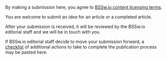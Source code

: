 By making a submission here, you agree to [BSSw.io content licensing terms](https://github.com/betterscientificsoftware/bssw.io/blob/main/TERMS.md).

You are welcome to submit an *idea* for an article or a completed article.

After your submission is received, it will be reviewed by the BSSw.io editorial staff and we will be in touch with you.

If BSSw.io editorial staff decide to move your submission forward, a [checklist](https://betterscientificsoftware.github.io/bssw.io/bssw_content_pr_checklist.html) of additional actions to take to complete the publication process may be pasted here.
